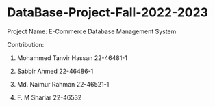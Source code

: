 # DataBase-Project-Fall-2022-2023
Project Name: E-Commerce Database Management System

Contribution: 
1. Mohammed Tanvir Hassan
22-46481-1

2. Sabbir Ahmed
22-46486-1

3. Md. Naimur Rahman
22-46521-1

4. F. M Shariar
22-46532
